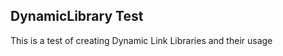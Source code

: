 DynamicLibrary Test
-------------------------

This is a test of creating Dynamic Link Libraries and their usage
